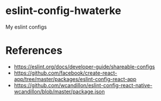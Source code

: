 # eslint-config-hwaterke
My eslint configs

# References

- https://eslint.org/docs/developer-guide/shareable-configs
- https://github.com/facebook/create-react-app/tree/master/packages/eslint-config-react-app
- https://github.com/wcandillon/eslint-config-react-native-wcandillon/blob/master/package.json
